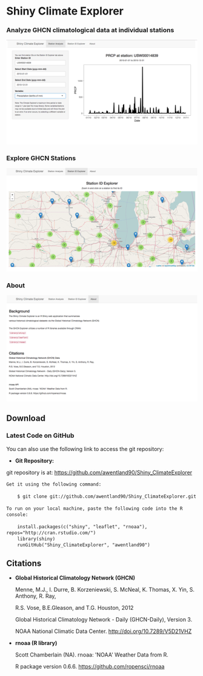 Shiny Climate Explorer
=========

### Analyze GHCN climatological data at individual stations  

![Shiny_ClimateExplorer dualmode](https://github.com/awentland90/Shiny_ClimateExplorer/blob/master/data/station_analysis.png)

### Explore GHCN Stations

![Shiny_ClimateExplorer dualmode](https://github.com/awentland90/Shiny_ClimateExplorer/blob/master/data/station_explorer.png)

### About

![Shiny_ClimateExplorer dualmode](https://github.com/awentland90/Shiny_ClimateExplorer/blob/master/data/about.png)


Download
--------

### Latest Code on GitHub

You can also use the following link to access the git repository:

*   **Git Repository:**

   git repository is at: <https://github.com/awentland90/Shiny_ClimateExplorer>
   
    Get it using the following command:

        $ git clone git://github.com/awentland90/Shiny_ClimateExplorer.git
    
    To run on your local machine, paste the following code into the R console:
    
        install.packages(c("shiny", "leaflet", "rnoaa"), repos="http://cran.rstudio.com/")
		library(shiny)
		runGitHub("Shiny_ClimateExplorer", "awentland90")

        

Citations
--------
*   **Global Historical Climatology Network (GHCN)**

	Menne, M.J., I. Durre, B. Korzeniewski, S. McNeal, K. Thomas, X. Yin, S. Anthony, R. Ray,
	
	R.S. Vose, B.E.Gleason, and T.G. Houston, 2012
	
	Global Historical Climatology Network - Daily (GHCN-Daily), Version 3.
	
	NOAA National Climatic Data Center. http://doi.org/10.7289/V5D21VHZ

*   **rnoaa (R library)**

	Scott Chamberlain (NA). rnoaa: 'NOAA' Weather Data from R.
	
	R package version 0.6.6. <https://github.com/ropensci/rnoaa>
